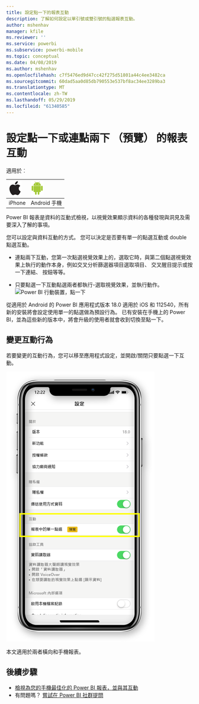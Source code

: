 ```yaml
---
title: 設定點一下的報表互動
description: 了解如何設定以單引號或雙引號的點選報表互動。
author: mshenhav
manager: kfile
ms.reviewer: ''
ms.service: powerbi
ms.subservice: powerbi-mobile
ms.topic: conceptual
ms.date: 04/08/2019
ms.author: mshenhav
ms.openlocfilehash: c7f5476ed9d47cc42f275d51801a44c4ee3482ca
ms.sourcegitcommit: 60dad5aa0d85db790553e537bf8ac34ee3289ba3
ms.translationtype: MT
ms.contentlocale: zh-TW
ms.lasthandoff: 05/29/2019
ms.locfileid: "61340585"
---
```

# <a name="configure-report-interaction-to-single-tap-or-double-tap-preview"></a>設定點一下或連點兩下 （預覽） 的報表互動
適用於︰

| ![iPhone](././media/mobile-reports-in-the-mobile-apps/ios-logo-40-px.png) | ![Android 手機](././media/mobile-reports-in-the-mobile-apps/android-logo-40-px.png) | 
|:--- |:--- |
| iPhone |Android 手機 |

Power BI 報表是資料的互動式檢視，以視覺效果顯示資料的各種發現與洞見及需要深入了解的事項。

您可以設定與資料互動的方式。 您可以決定是否要有單一的點選互動或 double 點選互動。

* 連點兩下互動，您第一次點選視覺效果上的，選取它時，與第二個點選視覺效果上執行的動作本身，例如交叉分析篩選器項目選取項目、 交叉醒目提示或按一下連結、 按鈕等等。

* 只要點選一下互動點選兩者都執行-選取視覺效果，並執行動作。
![Power BI 行動裝置，點一下](./media/mobile-app-single-tap/single-tap-2.gif)


從適用於 Android 的 Power BI 應用程式版本 18.0 適用於 iOS 和 112540，所有新的安裝將會設定使用單一的點選做為預設行為。
已有安裝在手機上的 Power BI，並為這些新的版本中，將會升級的使用者就會收到切換至點一下。

## <a name="change-interaction-behavior"></a>變更互動行為

若要變更的互動行為，您可以移至應用程式設定，並開啟/關閉只要點選一下互動。

![Power BI 行動版變更的報表互動](./media/mobile-app-single-tap/configure-single-tap.png)

本文適用於兩者橫向和手機報表。

## <a name="next-steps"></a>後續步驟
* [檢視為您的手機最佳化的 Power BI 報表，並與其互動](mobile-apps-view-phone-report.md)
* 有問題嗎？ [嘗試在 Power BI 社群提問](http://community.powerbi.com/)

